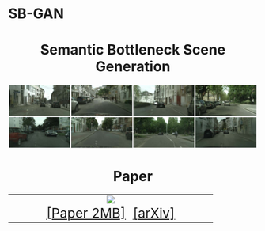 # SB-GAN
<!-- <img src='imgs/teaser_SBGAN.jpg' align="right" width=384> -->
<center><h1>Semantic Bottleneck Scene Generation</h1></center>
<img src='imgs/SB-GAN-samples.jpg' align="center">


<table align=center width=850px>
  <center><h1>Paper</h1></center>
  <tr>
  <td width=400px align=center>
  <!-- <p style="margin-top:4px;"></p> -->
  <a href="https://people.eecs.berkeley.edu/~sazadi/SemanticGAN/thumbnail.jpg"><img style="height:200px" src="https://people.eecs.berkeley.edu/~sazadi/SemanticGAN/thumbnail.jpg"/></a>
  <center>
  <span style="font-size:20pt"><a href="https://people.eecs.berkeley.edu/~sazadi/SemanticGAN/main.pdf">[Paper 2MB]</a>&nbsp;
  <span style="font-size:20pt"><a href="https://arxiv.org/abs/">[arXiv]</a>
  </center>
  </td>
  </tr>
  </table>

